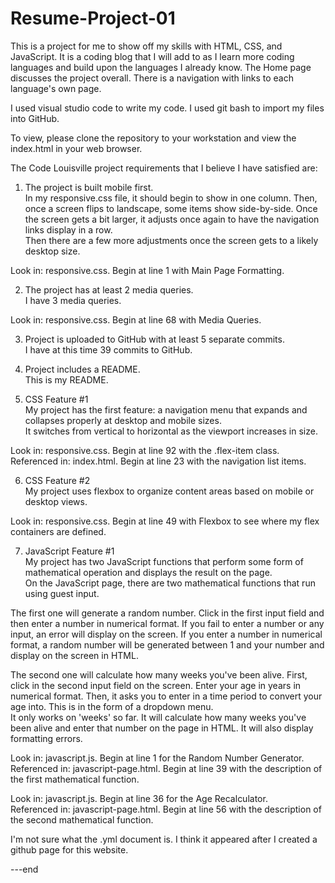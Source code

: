 # Resume-Project-01

This is a project for me to show off my skills with HTML, CSS, and JavaScript. 
It is a coding blog that I will add to as I learn more coding languages and build 
upon the languages I already know. The Home page discusses the project overall. 
There is a navigation with links to each language's own page.

I used visual studio code to write my code. I used git bash to import my files into 
GitHub.

To view, please clone the repository to your workstation and view the index.html in your 
web browser.

The Code Louisville project requirements that I believe I have satisfied are:

1. The project is built mobile first. </br>
In my responsive.css file, it should begin to show in one column. Then, once a screen flips to landscape, some items show side-by-side. Once the screen gets a bit larger, it adjusts once again to have the navigation links display in a row. </br>
Then there are a few more adjustments once the screen gets to a likely desktop size.
                
Look in:  responsive.css. Begin at line 1 with Main Page Formatting.

2. The project has at least 2 media queries. </br>
I have 3 media queries.

Look in:  responsive.css. Begin at line 68 with Media Queries.

3. Project is uploaded to GitHub with at least 5 separate commits. </br>
I have at this time 39 commits to GitHub.

4. Project includes a README. </br>
This is my README.

5. CSS Feature #1  </br>
My project has the first feature:  a navigation menu that expands and collapses properly at desktop and mobile sizes. </br>
It switches from vertical to horizontal as the viewport increases in size.

Look in:  responsive.css. Begin at line 92 with the .flex-item class. </br>
Referenced in:  index.html. Begin at line 23 with the navigation list items.

6. CSS Feature #2 </br>
My project uses flexbox to organize content areas based on mobile or desktop views.

Look in:  responsive.css. Begin at line 49 with Flexbox to see where my flex containers are defined.

7. JavaScript Feature #1 </br>
My project has two JavaScript functions that perform some form of mathematical operation and displays the result on the page. </br>
On the JavaScript page, there are two mathematical functions that run using guest input. </br>

The first one will generate a random number. Click in the first input field and then enter a number in numerical format. If you fail to enter a number or any input, an error will display on the screen. If you enter a number in numerical format, a random number will be generated between 1 and your number and display on the screen in HTML.

The second one will calculate how many weeks you've been alive. First, click in the second input field on the screen. Enter your age in years in numerical format. Then, it asks you to enter in a time period to convert your age into. This is in the form of a dropdown menu. </br>
It only works on 'weeks' so far. It will calculate how many weeks you've been alive and enter that number on the page in HTML. It will also display formatting errors.

Look in:  javascript.js. Begin at line 1 for the Random Number Generator. </br>
Referenced in:  javascript-page.html. Begin at line 39 with the description of the first mathematical function.

Look in:  javascript.js. Begin at line 36 for the Age Recalculator.  </br>
Referenced in:  javascript-page.html. Begin at line 56 with the description of the second mathematical function.

I'm not sure what the .yml document is. I think it appeared after I created a github page for this website.


---end
